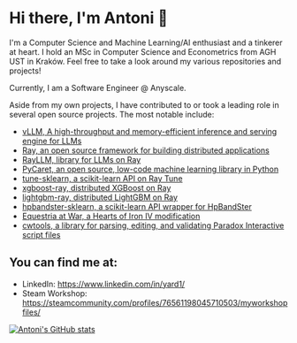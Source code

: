 # Hi there, I'm Antoni 👋

I'm a Computer Science and Machine Learning/AI enthusiast and a tinkerer at heart. I hold an MSc in Computer Science and Econometrics from AGH UST in Kraków. Feel free to take a look around my various repositories and projects!

Currently, I am a Software Engineer @ Anyscale.

Aside from my own projects, I have contributed to or took a leading role in several open source projects. The most notable include:

* [vLLM, A high-throughput and memory-efficient inference and serving engine for LLMs](https://github.com/vllm-project/vllm)
* [Ray, an open source framework for building distributed applications](https://github.com/ray-project/ray)
* [RayLLM, library for LLMs on Ray](https://github.com/ray-project/ray-llm)
* [PyCaret, an open source, low-code machine learning library in Python](https://github.com/pycaret/pycaret)
* [tune-sklearn, a scikit-learn API on Ray Tune](https://github.com/ray-project/tune-sklearn)
* [xgboost-ray, distributed XGBoost on Ray](https://github.com/ray-project/xgboost_ray)
* [lightgbm-ray, distributed LightGBM on Ray](https://github.com/ray-project/lightgbm_ray)
* [hpbandster-sklearn, a scikit-learn API wrapper for HpBandSter](https://github.com/Yard1/hpbandster-sklearn)
* [Equestria at War, a Hearts of Iron IV modification](https://github.com/EaW-Team/equestria_dev)
* [cwtools, a library for parsing, editing, and validating Paradox Interactive script files](https://github.com/cwtools/)

## You can find me at:
 
* LinkedIn: https://www.linkedin.com/in/yard1/
* Steam Workshop: https://steamcommunity.com/profiles/76561198045710503/myworkshopfiles/

[![Antoni's GitHub stats](https://github-readme-stats.vercel.app/api?username=Yard1)](https://github.com/anuraghazra/github-readme-stats)
